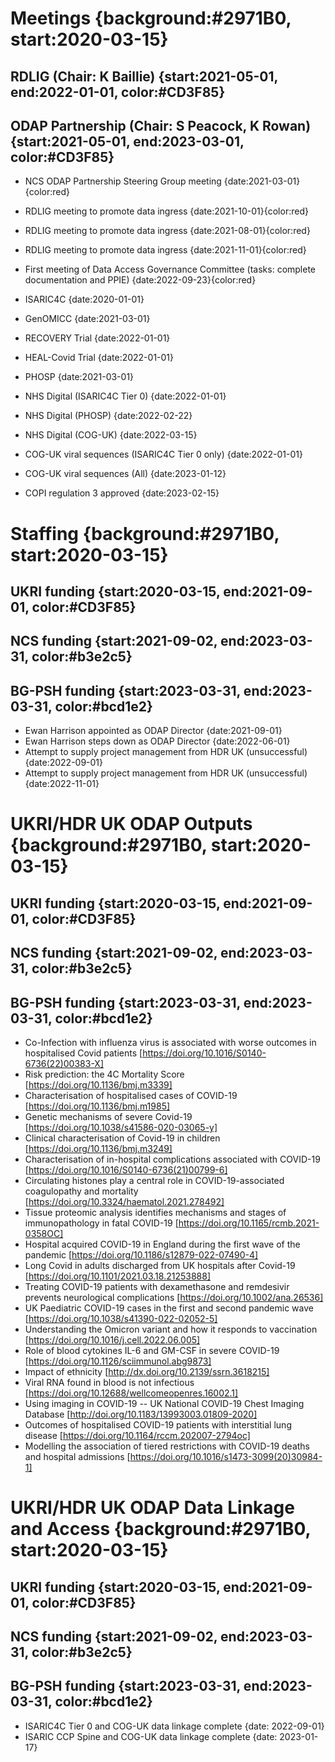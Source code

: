 
# Meetings {background:#2971B0, start:2020-03-15}

## RDLIG (Chair: K Baillie) {start:2021-05-01, end:2022-01-01, color:#CD3F85}

## ODAP Partnership (Chair: S Peacock, K Rowan) {start:2021-05-01, end:2023-03-01, color:#CD3F85}

- NCS ODAP Partnership Steering Group meeting {date:2021-03-01}{color:red}
- RDLIG meeting to promote data ingress {date:2021-10-01}{color:red}
- RDLIG meeting to promote data ingress {date:2021-08-01}{color:red}
- RDLIG meeting to promote data ingress {date:2021-11-01}{color:red}
- First meeting of Data Access Governance Committee (tasks: complete documentation and PPIE) {date:2022-09-23}{color:red}

- ISARIC4C {date:2020-01-01}
- GenOMICC {date:2021-03-01}
- RECOVERY Trial {date:2022-01-01}
- HEAL-Covid Trial {date:2022-01-01}
- PHOSP {date:2021-03-01}
- NHS Digital (ISARIC4C Tier 0) {date:2022-01-01}
- NHS Digital (PHOSP) {date:2022-02-22}
- NHS Digital (COG-UK) {date:2022-03-15}
- COG-UK viral sequences (ISARIC4C Tier 0 only) {date:2022-01-01}
- COG-UK viral sequences (All) {date:2023-01-12}
- COPI regulation 3 approved {date:2023-02-15}

# Staffing {background:#2971B0, start:2020-03-15}

## UKRI funding {start:2020-03-15, end:2021-09-01, color:#CD3F85}

## NCS funding {start:2021-09-02, end:2023-03-31, color:#b3e2c5}

## BG-PSH funding {start:2023-03-31, end:2023-03-31, color:#bcd1e2}

- Ewan Harrison appointed as ODAP Director {date:2021-09-01}
- Ewan Harrison steps down as ODAP Director {date:2022-06-01}
- Attempt to supply project management from HDR UK (unsuccessful) {date:2022-09-01}
- Attempt to supply project management from HDR UK (unsuccessful) {date:2022-11-01}

# UKRI/HDR UK ODAP Outputs {background:#2971B0, start:2020-03-15}

## UKRI funding {start:2020-03-15, end:2021-09-01, color:#CD3F85}

## NCS funding {start:2021-09-02, end:2023-03-31, color:#b3e2c5}

## BG-PSH funding {start:2023-03-31, end:2023-03-31, color:#bcd1e2}

- Co-Infection with influenza virus is associated with worse outcomes in hospitalised Covid patients [https://doi.org/10.1016/S0140-6736(22)00383-X]
- Risk prediction: the 4C Mortality Score [https://doi.org/10.1136/bmj.m3339]
- Characterisation of hospitalised cases of COVID-19 [https://doi.org/10.1136/bmj.m1985]
- Genetic mechanisms of severe Covid-19 [https://doi.org/10.1038/s41586-020-03065-y]
- Clinical characterisation of Covid-19 in children [https://doi.org/10.1136/bmj.m3249]
- Characterisation of in-hospital complications associated with COVID-19 [https://doi.org/10.1016/S0140-6736(21)00799-6]
- Circulating histones play a central role in COVID-19-associated coagulopathy and mortality [https://doi.org/10.3324/haematol.2021.278492]
- Tissue proteomic analysis identifies mechanisms and stages of immunopathology in fatal COVID-19 [https://doi.org/10.1165/rcmb.2021-0358OC]
- Hospital acquired COVID-19 in England during the first wave of the pandemic [https://doi.org/10.1186/s12879-022-07490-4]
- Long Covid in adults discharged from UK hospitals after Covid-19 [https://doi.org/10.1101/2021.03.18.21253888]
- Treating COVID-19 patients with dexamethasone and remdesivir prevents neurological complications [https://doi.org/10.1002/ana.26536]
- UK Paediatric COVID-19 cases in the first and second pandemic wave [https://doi.org/10.1038/s41390-022-02052-5]
- Understanding the Omicron variant and how it responds to vaccination [https://doi.org/10.1016/j.cell.2022.06.005]
- Role of blood cytokines IL-6 and GM-CSF in severe COVID-19 [https://doi.org/10.1126/sciimmunol.abg9873]
- Impact of ethnicity [http://dx.doi.org/10.2139/ssrn.3618215]
- Viral RNA found in blood is not infectious [https://doi.org/10.12688/wellcomeopenres.16002.1]
- Using imaging in COVID-19 -- UK National COVID-19 Chest Imaging Database [http://doi.org/10.1183/13993003.01809-2020]
- Outcomes of hospitalised COVID-19 patients with interstitial lung disease [https://doi.org/10.1164/rccm.202007-2794oc]
- Modelling the association of tiered restrictions with COVID-19 deaths and hospital admissions [https://doi.org/10.1016/s1473-3099(20)30984-1]

# UKRI/HDR UK ODAP Data Linkage and Access {background:#2971B0, start:2020-03-15}

## UKRI funding {start:2020-03-15, end:2021-09-01, color:#CD3F85}

## NCS funding {start:2021-09-02, end:2023-03-31, color:#b3e2c5}

## BG-PSH funding {start:2023-03-31, end:2023-03-31, color:#bcd1e2}

- ISARIC4C Tier 0 and COG-UK data linkage complete {date: 2022-09-01}
- ISARIC CCP Spine and COG-UK data linkage complete {date: 2023-01-17}






